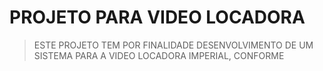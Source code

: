 # PROJETO PARA VIDEO LOCADORA #

> ESTE PROJETO TEM POR FINALIDADE DESENVOLVIMENTO DE UM SISTEMA PARA A VIDEO LOCADORA IMPERIAL, CONFORME
